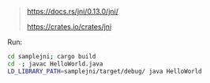 
> https://docs.rs/jni/0.13.0/jni/
> 
> https://crates.io/crates/jni

Run:
```bash
cd samplejni; cargo build
cd -; javac HelloWorld.java
LD_LIBRARY_PATH=samplejni/target/debug/ java HelloWorld
```


